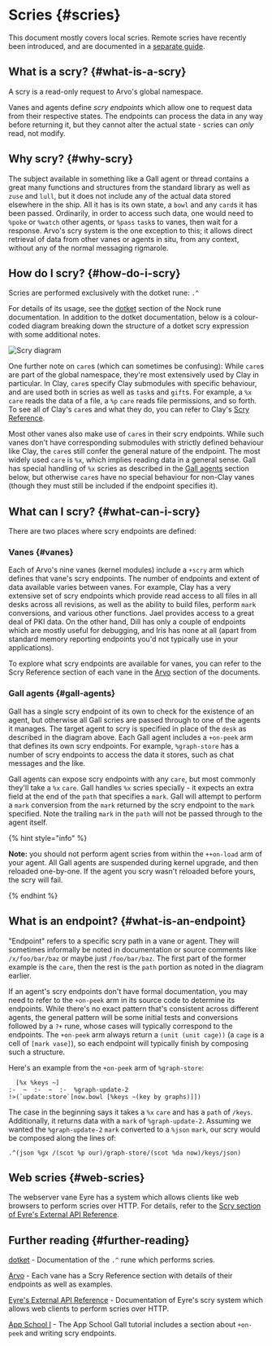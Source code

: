 # Scries {#scries}

This document mostly covers local scries. Remote scries have recently been introduced, and are documented in a [separate guide](../../../../userspace/apps/guides/remote-scry.md).

## What is a scry? {#what-is-a-scry}

A scry is a read-only request to Arvo's global namespace.

Vanes and agents define _scry endpoints_ which allow one to request data from their respective states. The endpoints can process the data in any way before returning it, but they cannot alter the actual state - scries can _only_ read, not modify.

## Why scry? {#why-scry}

The subject available in something like a Gall agent or thread contains a great many functions and structures from the standard library as well as `zuse` and `lull`, but it does not include any of the actual data stored elsewhere in the ship. All it has is its own state, a `bowl` and any `card`s it has been passed. Ordinarily, in order to access such data, one would need to `%poke` or `%watch` other agents, or `%pass` `task`s to vanes, then wait for a response. Arvo's scry system is the one exception to this; it allows direct retrieval of data from other vanes or agents in situ, from any context, without any of the normal messaging rigmarole.

## How do I scry? {#how-do-i-scry}

Scries are performed exclusively with the dotket rune: `.^`

For details of its usage, see the [dotket](../../../../language/hoon/reference/rune/dot.md#-dotket) section of the Nock rune documentation. In addition to the dotket documentation, below is a colour-coded diagram breaking down the structure of a dotket scry expression with some additional notes.

![Scry diagram](https://media.urbit.org/docs/arvo/scry-diagram-v3.svg)

One further note on `care`s (which can sometimes be confusing): While `care`s are part of the global namespace, they're most extensively used by Clay in particular. In Clay, `care`s specify Clay submodules with specific behaviour, and are used both in scries as well as `task`s and `gift`s. For example, a `%x` `care` reads the data of a file, a `%p` `care` reads file permissions, and so forth. To see all of Clay's `care`s and what they do, you can refer to Clay's [Scry Reference](../../clay/reference/scry.md).

Most other vanes also make use of `care`s in their scry endpoints. While such vanes don't have corresponding submodules with strictly defined behaviour like Clay, the `care`s still confer the general nature of the endpoint. The most widely used `care` is `%x`, which implies reading data in a general sense. Gall has special handling of `%x` scries as described in the [Gall agents](#gall-agents) section below, but otherwise `care`s have no special behaviour for non-Clay vanes (though they must still be included if the endpoint specifies it).

## What can I scry? {#what-can-i-scry}

There are two places where scry endpoints are defined:

### Vanes {#vanes}

Each of Arvo's nine vanes (kernel modules) include a `+scry` arm which defines that vane's scry endpoints. The number of endpoints and extent of data available varies between vanes. For example, Clay has a very extensive set of scry endpoints which provide read access to all files in all desks across all revisions, as well as the ability to build files, perform `mark` conversions, and various other functions. Jael provides access to a great deal of PKI data. On the other hand, Dill has only a couple of endpoints which are mostly useful for debugging, and Iris has none at all (apart from standard memory reporting endpoints you'd not typically use in your applications).

To explore what scry endpoints are available for vanes, you can refer to the Scry Reference section of each vane in the [Arvo](..) section of the documents.

### Gall agents {#gall-agents}

Gall has a single scry endpoint of its own to check for the existence of an agent, but otherwise all Gall scries are passed through to one of the agents it manages. The target agent to scry is specified in place of the `desk` as described in the diagram above. Each Gall agent includes a `+on-peek` arm that defines its own scry endpoints. For example, `%graph-store` has a number of scry endpoints to access the data it stores, such as chat messages and the like.

Gall agents can expose scry endpoints with any `care`, but most commonly they'll take a `%x` `care`. Gall handles `%x` scries specially - it expects an extra field at the end of the `path` that specifies a `mark`. Gall will attempt to perform a `mark` conversion from the `mark` returned by the scry endpoint to the `mark` specified. Note the trailing `mark` in the `path` will not be passed through to the agent itself.

{% hint style="info" %}

**Note:** you should not perform agent scries from within the `++on-load` arm of your agent. All Gall agents are suspended during kernel upgrade, and then reloaded one-by-one. If the agent you scry wasn't reloaded before yours, the scry will fail.

{% endhint %}

## What is an endpoint? {#what-is-an-endpoint}

"Endpoint" refers to a specific scry path in a vane or agent. They will sometimes informally be noted in documentation or source comments like `/x/foo/bar/baz` or maybe just `/foo/bar/baz`. The first part of the former example is the `care`, then the rest is the `path` portion as noted in the diagram earlier.

If an agent's scry endpoints don't have formal documentation, you may need to refer to the `+on-peek` arm in its source code to determine its endpoints. While there's no exact pattern that's consistent across different agents, the general pattern will be some initial tests and conversions followed by a `?+` rune, whose cases will typically correspond to the endpoints. The `+on-peek` arm always return a `(unit (unit cage))` (a `cage` is a cell of `[mark vase]`), so each endpoint will typically finish by composing such a structure.

Here's an example from the `+on-peek` arm of `%graph-store`:

```hoon
  [%x %keys ~]
:-  ~  :-  ~  :-  %graph-update-2
!>(`update:store`[now.bowl [%keys ~(key by graphs)]])
```

The case in the beginning says it takes a `%x` `care` and has a `path` of `/keys`. Additionally, it returns data with a `mark` of `%graph-update-2`. Assuming we wanted the `%graph-update-2` `mark` converted to a `%json` `mark`, our scry would be composed along the lines of:

```hoon
.^(json %gx /(scot %p our)/graph-store/(scot %da now)/keys/json)
```

## Web scries {#web-scries}

The webserver vane Eyre has a system which allows clients like web browsers to perform scries over HTTP. For details, refer to the [Scry section of Eyre's External API Reference](../../eyre/reference/external-api-ref.md#scry).

## Further reading {#further-reading}

[dotket](../../../../language/hoon/reference/rune/dot.md#-dotket) - Documentation of the `.^` rune which performs scries.

[Arvo](..) - Each vane has a Scry Reference section with details of their endpoints as well as examples.

[Eyre's External API Reference](../../eyre/reference/external-api-ref.md#scry) - Documentation of Eyre's scry system which allows web clients to perform scries over HTTP.

[App School I](../../../../courses/app-school) - The App School Gall tutorial includes a section about `+on-peek` and writing scry endpoints.
